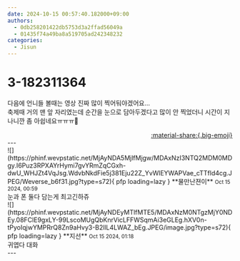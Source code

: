 ```yaml
---
date: 2024-10-15 00:57:40.182000+09:00
authors:
  - 0db258201422db5753d3a2ffad56049a
  - 01435f74a49ba8a519705ad242348232
categories:
  - Jisun
---
```


# 3-182311364

<div class="post-container" markdown="1">
<div class="content-container md-sidebar__scrollwrap" markdown="1">

다음에 언니들 볼때는 영상 진짜 많이 찍어둬야겠어요…<br>축제때 거의 맨 앞 자리였는데 순간을 눈으로 담아두겠다고 많이 안 찍었더니 시간이 지나니깐 좀 아쉽네요ㅠㅠㅠ🥺<br>

</div>
</div>

<div style="text-align: right;" markdown="1">
<a href="https://weverse.io/fromis9/fanpost/3-182311364" style="text-align: right;">:material-share:{.big-emoji}</a>
</div>
---

<div class="comments-container md-sidebar__scrollwrap" markdown="1">
<div class="comment" markdown="1">
<div class='id-container' markdown="1">
![](https://phinf.wevpstatic.net/MjAyNDA5MjlfMjgw/MDAxNzI3NTQ2MDM0MDgy.I6Puz3RPXAYrHymi7gvYRmZqCGxh-dwU_WHJZt4VqJsg.WdvbNkdFie5j381Eju22Z_YvWlEYWAPVae_cTTfld4cg.JPEG/Weverse_b6f31.jpg?type=s72){ pfp loading=lazy }
**물만난젼이** <small>Oct 15 2024, 00:59</small><br>
</div>
<div class='comment-body' markdown="1">
눈과 폰 둘다 담는게 최고긴하쥬
</div>
</div>
<div class="reply" markdown="1">
<div class="comment" markdown="1">
<div class='id-container' markdown="1">
![](https://phinf.wevpstatic.net/MjAyNDEyMTlfMTE5/MDAxNzM0NTgzMjY0NDEy.08FClE9gxLY-99LscoMUgQbKnrVicLFFWSqmAi3eGLEg.hXV0n-tPyoIqjwYMPRrQ8Zn9aHvy3-B2llL4LWAZ_bEg.JPEG/image.jpg?type=s72){ pfp loading=lazy }
**<span class="artist">지선</span>** <small>Oct 15 2024, 01:18</small><br>
</div>
<div class='comment-body' markdown="1">
귀엽다 대화
</div>
</div>
</div>
</div>
---

